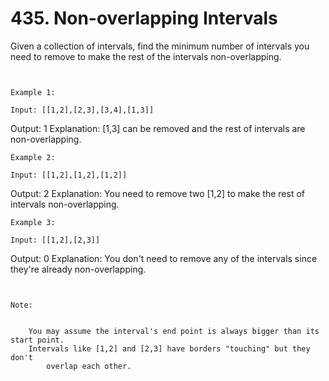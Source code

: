 # 435. Non-overlapping Intervals

Given a collection of intervals, find the minimum number of intervals you need to remove to
        make the rest of the intervals non-overlapping.

    
    

     

    Example 1:

    Input: [[1,2],[2,3],[3,4],[1,3]]
Output: 1
Explanation: [1,3] can be removed and the rest of intervals are non-overlapping.

    Example 2:

    Input: [[1,2],[1,2],[1,2]]
Output: 2
Explanation: You need to remove two [1,2] to make the rest of intervals non-overlapping.

    Example 3:

    Input: [[1,2],[2,3]]
Output: 0
Explanation: You don't need to remove any of the intervals since they're already non-overlapping.

     

    Note:

    
        You may assume the interval's end point is always bigger than its start point.
        Intervals like [1,2] and [2,3] have borders "touching" but they don't
            overlap each other.